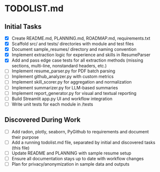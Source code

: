 # TODOLIST.md

## Initial Tasks
- [x] Create README.md, PLANNING.md, ROADMAP.md, requirements.txt
- [x] Scaffold src/ and tests/ directories with module and test files
- [x] Document sample_resumes/ directory and naming convention
- [x] Implement extraction logic for experience and skills in ResumeParser
- [x] Add and pass edge case tests for all extraction methods (missing sections, multi-line, nonstandard headers, etc.)
- [ ] Implement resume_parser.py for PDF batch parsing
- [ ] Implement github_analyzer.py with custom metrics
- [ ] Implement skill_scorer.py for aggregation and normalization
- [ ] Implement summarizer.py for LLM-based summaries
- [ ] Implement report_generator.py for visual and textual reporting
- [ ] Build Streamlit app.py UI and workflow integration
- [ ] Write unit tests for each module in /tests

## Discovered During Work
- [ ] Add radon, plotly, seaborn, PyGithub to requirements and document their purpose
- [ ] Add a running todolist.md file, separated by initial and discovered tasks (this file)
- [ ] Update README and PLANNING with sample resume setup
- [ ] Ensure all documentation stays up to date with workflow changes
- [ ] Plan for privacy/anonymization in sample data and outputs
